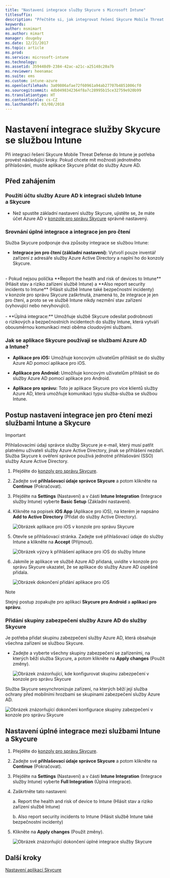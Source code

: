 ```yaml
---
title: "Nastavení integrace služby Skycure s Microsoft Intune"
titlesuffix: 
description: "Přečtěte si, jak integrovat řešení Skycure Mobile Threat Defense do Microsoft Intune, abyste mohli regulovat přístup mobilních zařízení k firemním prostředkům."
keywords: 
author: msmimart
ms.author: mimart
manager: dougeby
ms.date: 12/21/2017
ms.topic: article
ms.prod: 
ms.service: microsoft-intune
ms.technology: 
ms.assetid: 359448d9-2384-42ac-a21c-a25148c20a7b
ms.reviewer: heenamac
ms.suite: ems
ms.custom: intune-azure
ms.openlocfilehash: 3a09806afae72f60961a94ab27707b4851006cf0
ms.sourcegitcommit: 4db0498342364f8a7c28995b15ce32759e920b99
ms.translationtype: HT
ms.contentlocale: cs-CZ
ms.lasthandoff: 03/08/2018
---
```

# <a name="set-up-the-skycure-integration-with-intune"></a>Nastavení integrace služby Skycure se službou Intune

Při integraci řešení Skycure Mobile Threat Defense do Intune je potřeba provést následující kroky. Pokud chcete mít možnosti jednotného přihlašování, musíte aplikace Skycure přidat do služby Azure AD.

## <a name="before-you-begin"></a>Před zahájením

### <a name="azure-ad-account-used-to-integrate-intune-and-skycure"></a>Použití účtu služby Azure AD k integraci služeb Intune a Skycure

-   Než spustíte základní nastavení služby Skycure, ujistěte se, že máte účet Azure AD v [konzole pro správu Skycure](https://aad.skycure.com) správně nastavený.

### <a name="full-integration-vs-read-only"></a>Srovnání úplné integrace a integrace jen pro čtení

Služba Skycure podporuje dva způsoby integrace se službou Intune:

-   **Integrace jen pro čtení (základní nastavení):** Vytvoří pouze inventář zařízení z adresáře služby Azure Active Directory a naplní ho do konzoly Skycure.
<br>
    -   Pokud nejsou políčka **Report the health and risk of devices to Intune** (Hlásit stav a riziko zařízení službě Intune) a **Also report security incidents to Intune** (Hlásit službě Intune také bezpečnostní incidenty) v konzole pro správu Skycure zaškrtnutá, znamená to, že integrace je jen pro čtení, a proto se ve službě Intune nikdy nezmění stav zařízení (vyhovující nebo nevyhovující).
<br></br>
-   **Úplná integrace:** Umožňuje službě Skycure odesílat podrobnosti o rizikových a bezpečnostních incidentech do služby Intune, která vytváří obousměrnou komunikaci mezi oběma cloudovými službami.

### <a name="how-the-skycure-apps-are-used-with-azure-ad-and-intune"></a>Jak se aplikace Skycure používají se službami Azure AD a Intune?

-   **Aplikace pro iOS:** Umožňuje koncovým uživatelům přihlásit se do služby Azure AD pomocí aplikace pro iOS.

-   **Aplikace pro Android:** Umožňuje koncovým uživatelům přihlásit se do služby Azure AD pomocí aplikace pro Android.

-   **Aplikace pro správu:** Toto je aplikace Skycure pro více klientů služby Azure AD, která umožňuje komunikaci typu služba-služba se službou Intune.

## <a name="to-set-up-the-read-only-integration-between-intune-and-skycure"></a>Postup nastavení integrace jen pro čtení mezi službami Intune a Skycure

> [!IMPORTANT]
> Přihlašovacími údaji správce služby Skycure je e-mail, který musí patřit platnému uživateli služby Azure Active Directory, jinak se přihlášení nezdaří. Služba Skycure k ověření správce používá jednotné přihlašování (SSO) služby Azure Active Directory.

1.  Přejděte do [konzoly pro správu Skycure](https://aad.skycure.com).

2.  Zadejte své **přihlašovací údaje správce Skycure** a potom klikněte na **Continue** (Pokračovat).

3.  Přejděte na **Settings** (Nastavení) a v části **Intune Integration** (Integrace služby Intune) vyberte **Basic Setup** (Základní nastavení).

4.  Klikněte na popisek **iOS App** (Aplikace pro iOS), na kterém je napsáno **Add to Active Directory** (Přidat do služby Active Directory).

    ![Obrázek aplikace pro iOS v konzole pro správu Skycure](./media/skycure-setup-1.png)

5.  Otevře se přihlašovací stránka. Zadejte své přihlašovací údaje do služby Intune a klikněte na **Accept** (Přijmout).

    ![Obrázek výzvy k přihlášení aplikace pro iOS do služby Intune](./media/skycure-setup-2.png)

6.  Jakmile je aplikace ve službě Azure AD přidaná, uvidíte v konzole pro správu Skycure ukazatel, že se aplikace do služby Azure AD úspěšně přidala.

    ![Obrázek dokončení přidání aplikace pro iOS](./media/skycure-setup-3.png)

> [!NOTE]
> Stejný postup zopakujte pro aplikaci **Skycure pro Android** a **aplikaci pro správu**.

### <a name="add-an-azure-ad-security-group-into-skycure"></a>Přidání skupiny zabezpečení služby Azure AD do služby Skycure

Je potřeba přidat skupinu zabezpečení služby Azure AD, která obsahuje všechna zařízení se službou Skycure.

-  Zadejte a vyberte všechny skupiny zabezpečení se zařízeními, na kterých běží služba Skycure, a potom klikněte na **Apply changes** (Použít změny).

    ![Obrázek znázorňující, kde konfigurovat skupinu zabezpečení v konzole pro správu Skycure](./media/skycure-setup-4.png)

Služba Skycure sesynchronizuje zařízení, na kterých běží její služba ochrany před mobilními hrozbami se skupinami zabezpečení služby Azure AD.

![Obrázek znázorňující dokončení konfigurace skupiny zabezpečení v konzole pro správu Skycure](./media/skycure-setup-5.png)

## <a name="set-up-the-full-integration-between-intune-and-skycure"></a>Nastavení úplné integrace mezi službami Intune a Skycure

1.  Přejděte do [konzoly pro správu Skycure](https://aad.skycure.com).

2.  Zadejte své **přihlašovací údaje správce Skycure** a potom klikněte na **Continue** (Pokračovat).

3.  Přejděte na **Settings** (Nastavení) a v části **Intune Integration** (Integrace služby Intune) vyberte **Full Integration** (Úplná integrace).

4.  Zaškrtněte tato nastavení:

    a.  Report the health and risk of device to Intune (Hlásit stav a riziko zařízení službě Intune)

    b.  Also report security incidents to Intune (Hlásit službě Intune také bezpečnostní incidenty)

5.  Klikněte na **Apply changes** (Použít změny).

    ![Obrázek znázorňující dokončení úplné integrace služby Skycure](./media/skycure-setup-6.png)

## <a name="next-steps"></a>Další kroky

[Nastavení aplikací Skycure](mtd-apps-ios-app-configuration-policy-add-assign.md)

